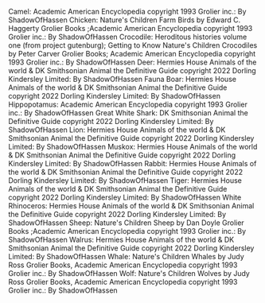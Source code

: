 Camel: Academic American Encyclopedia copyright 1993 Grolier inc.:  By ShadowOfHassen
Chicken: Nature's Children Farm Birds by Edward C. Haggerty Grolier Books ;Academic American Encyclopedia copyright 1993 Grolier inc.:  By ShadowOfHassen
Crocodile: Heroditous histories volume one (from project gutenburg); Getting to Know Nature's Children Crocodiles by Peter Carver Grolier Books;  Academic American Encyclopedia copyright 1993 Grolier inc.:  By ShadowOfHassen
Deer: Hermies House Animals of the world & DK Smithsonian Animal the Definitive Guide copyright 2022 Dorling Kindersley Limited: By ShadowOfHassen
Fauna Boar: Hermies House Animals of the world & DK Smithsonian Animal the Definitive Guide copyright 2022 Dorling Kindersley Limited: By ShadowOfHassen
Hippopotamus: Academic American Encyclopedia copyright 1993 Grolier inc.:  By ShadowOfHassen
Great White Shark: DK Smithsonian Animal the Definitive Guide copyright 2022 Dorling Kindersley Limited: By ShadowOfHassen
Lion: Hermies House Animals of the world & DK Smithsonian Animal the Definitive Guide copyright 2022 Dorling Kindersley Limited: By ShadowOfHassen
Muskox: Hermies House Animals of the world & DK Smithsonian Animal the Definitive Guide copyright 2022 Dorling Kindersley Limited: By ShadowOfHassen
Rabbit: Hermies House Animals of the world & DK Smithsonian Animal the Definitive Guide copyright 2022 Dorling Kindersley Limited: By ShadowOfHassen
Tiger: Hermies House Animals of the world & DK Smithsonian Animal the Definitive Guide copyright 2022 Dorling Kindersley Limited: By ShadowOfHassen
White Rhinoceros:  Hermies House Animals of the world & DK Smithsonian Animal the Definitive Guide copyright 2022 Dorling Kindersley Limited: By ShadowOfHassen
Sheep: Nature's Children Sheep by Dan Doyle Grolier Books ;Academic American Encyclopedia copyright 1993 Grolier inc.:  By ShadowOfHassen
Walrus: Hermies House Animals of the world & DK Smithsonian Animal the Definitive Guide copyright 2022 Dorling Kindersley Limited: By ShadowOfHassen
Whale: Nature's Children Whales by Judy Ross Grolier Books, Academic American Encyclopedia copyright 1993 Grolier inc.:  By ShadowOfHassen
Wolf: Nature's Children Wolves by Judy Ross Grolier Books, Academic American Encyclopedia copyright 1993 Grolier inc.:  By ShadowOfHassen
